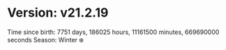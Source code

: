 # Version: v21.2.19
Time since birth: 7751 days, 186025 hours, 11161500 minutes, 669690000 seconds
Season: Winter ❄️
